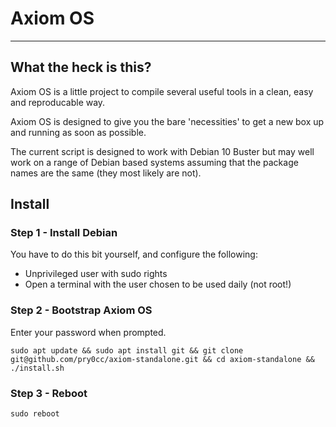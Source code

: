 # Axiom OS
---

## What the heck is this?
Axiom OS is a little project to compile several useful tools in a clean, easy and reproducable way.

Axiom OS is designed to give you the bare 'necessities' to get a new box up and running as soon as possible.

The current script is designed to work with Debian 10 Buster but may well work on a range of Debian based systems assuming that the package names are the same (they most likely are not).

## Install

### Step 1 - Install Debian
You have to do this bit yourself, and configure the following:
- Unprivileged user with sudo rights
- Open a terminal with the user chosen to be used daily (not root!)

### Step 2 - Bootstrap Axiom OS
Enter your password when prompted.

```
sudo apt update && sudo apt install git && git clone git@github.com/pry0cc/axiom-standalone.git && cd axiom-standalone && ./install.sh
```

### Step 3 - Reboot
```
sudo reboot
```

